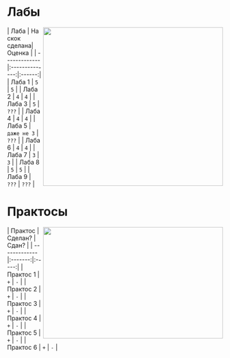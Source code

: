 # Лабы
<img class="sdan" align="right" width="420px" height="370px" src="https://img2.joyreactor.cc/pics/post/%D0%9F%D0%B0%D1%81%D1%85%D0%B0-%D0%BF%D1%80%D0%B0%D0%B7%D0%B4%D0%BD%D0%B8%D0%BA-%D0%B2%D1%81%D1%80%D0%B0%D1%82%D1%8B%D0%B5-%D0%B3%D0%B8%D1%84%D0%BA%D0%B8-%D0%B3%D0%B8%D1%84%D0%BA%D0%B8-6651960.gif"></img>
| Лаба          | На скок сделана| Оценка |
| ------------- |:--------------:|:------:|
| Лаба 1        | `5`            | `5`    |
| Лаба 2        | `4`            | `4`    |
| Лаба 3        | `5`            | `???`  |
| Лаба 4        | `4`            | `4`    |
| Лаба 5        | `даже не 3`    | `???`  |
| Лаба 6        | `4`            | `4`    |
| Лаба 7        | `3`            | `3`    |
| Лаба 8        | `5`            | `5`    |
| Лаба 9        | `???`          | `???`    |

# Практосы
<img class="nesdan" align="right" width="420px" height="260px" src="https://c.tenor.com/QQkCoq6UiHMAAAAC/gena-bukin-gena.gif"></img>
| Практос       | Сделан? | Сдан? |
| ------------- |:-------:|:-----:|
| Практос 1     | `+`     | `-`   |
| Практос 2     | `+`     | `-`   |
| Практос 3     | `+`     | `-`   |
| Практос 4     | `+`     | `-`   |
| Практос 5     | `+`     | `-`   |
| Практос 6     | `+`     | `-`   |

